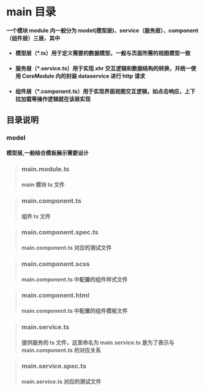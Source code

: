 # main 目录

#### 一个模块 module 内一般分为 model(模型层)、service（服务层）、component（组件层）三层，其中

- #### 模型层（\*.ts）用于定义需要的数据模型，一般与页面所需的视图模型一致
- #### 服务层（\*.service.ts）用于实现 xhr 交互逻辑和数据结构的转换，并统一使用 CoreModule 内的封装 dataservice 进行 http 请求
- #### 组件层（\*.component.ts）用于实现界面视图交互逻辑，如点击响应，上下拉加载等操作逻辑就在该层实现

## 目录说明

### model

#### 模型层,一般结合模板展示需要设计

> ### main.module.ts
>
> #### main 模块 ts 文件

> ### main.component.ts
>
> #### 组件 ts 文件

> ### main.component.spec.ts
>
> #### main.component.ts 对应的测试文件

> ### main.component.scss
>
> #### main.component.ts 中配置的组件样式文件

> ### main.component.html
>
> #### main.component.ts 中配置的组件模板文件

> ### main.service.ts
>
> #### 提供服务的 ts 文件，这里命名为 main.service.ts 是为了表示与 main.component.ts 的对应关系

> ### main.service.spec.ts
>
> #### main.service.ts 对应的测试文件
